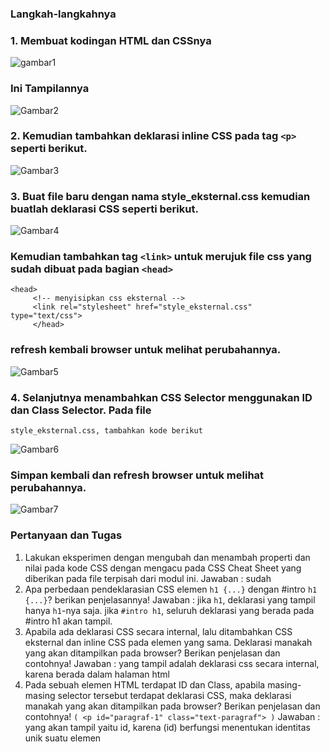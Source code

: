 ### **Langkah-langkahnya**
### 1. Membuat kodingan HTML dan CSSnya
![gambar1](https://user-images.githubusercontent.com/73067481/159172697-5ddfb318-b06a-4cee-beba-0ef14d3b0eb8.JPG)

   ###  Ini Tampilannya
![Gambar2](https://user-images.githubusercontent.com/73067481/159172715-8103732f-b134-485a-b0d3-46a95b9b0141.JPG)

### 2. Kemudian tambahkan deklarasi inline CSS pada tag `<p>` seperti berikut.
![Gambar3](https://user-images.githubusercontent.com/73067481/159172728-f16ddec5-98ac-4ffe-9c56-80d3dffe963b.JPG)

### 3. Buat file baru dengan nama style_eksternal.css kemudian buatlah deklarasi CSS seperti berikut.
![Gambar4](https://user-images.githubusercontent.com/73067481/159173035-54f989cb-9bcf-4a2e-92f1-68adf98876bc.JPG)

   ### Kemudian tambahkan tag `<link>` untuk merujuk file css yang sudah dibuat pada bagian `<head>`

```
<head>
     <!-- menyisipkan css eksternal -->
     <link rel="stylesheet" href="style_eksternal.css" type="text/css">
     </head>
```
### refresh kembali browser untuk melihat perubahannya.
![Gambar5](https://user-images.githubusercontent.com/73067481/159173114-e99c5fd2-fbf1-4aa3-8ff9-2484c7df6eb2.JPG)

### 4. Selanjutnya menambahkan CSS Selector menggunakan ID dan Class Selector. Pada file
    style_eksternal.css, tambahkan kode berikut
![Gambar6](https://user-images.githubusercontent.com/73067481/159173120-1db327b9-0064-4697-aaa1-01ddb19d8d0e.JPG)


### Simpan kembali dan refresh browser untuk melihat perubahannya.
![Gambar7](https://user-images.githubusercontent.com/73067481/159173134-89538c7f-23a8-45e2-95c9-f30f73a71cf1.JPG)


### Pertanyaan dan Tugas
1. Lakukan eksperimen dengan mengubah dan menambah properti dan nilai pada kode CSS
dengan mengacu pada CSS Cheat Sheet yang diberikan pada file terpisah dari modul ini.
Jawaban : sudah
2. Apa perbedaan pendeklarasian CSS elemen `h1 {...}` dengan #intro `h1 {...}`? berikan
penjelasannya!
Jawaban : jika `h1`, deklarasi yang tampil hanya `h1`-nya saja.
                 jika ``#intro h1``, seluruh deklarasi yang berada pada #intro h1 akan tampil.
3. Apabila ada deklarasi CSS secara internal, lalu ditambahkan CSS eksternal dan inline CSS pada
elemen yang sama. Deklarasi manakah yang akan ditampilkan pada browser? Berikan
penjelasan dan contohnya!
Jawaban : yang tampil adalah deklarasi css secara internal, karena berada dalam halaman html
4. Pada sebuah elemen HTML terdapat ID dan Class, apabila masing-masing selector tersebut
terdapat deklarasi CSS, maka deklarasi manakah yang akan ditampilkan pada browser?
Berikan penjelasan dan contohnya! `( <p id="paragraf-1" class="text-paragraf"> )`
Jawaban : yang akan tampil yaitu id, karena (id) berfungsi menentukan identitas unik suatu elemen